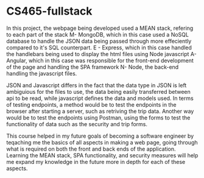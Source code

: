 # CS465-fullstack

In this project, the webpage being developed used a MEAN stack, refering to each part of the stack
M- MongoDB, which in this case used a NoSQL database to handle the JSON data being passed through more effeciently compared to it's SQL counterpart.
E - Express, which in this case handled the handlebars being used to display the html files using Node javascript
A- Angular, which in this case was responsible for the front-end development of the page and handling the SPA framework
N- Node, the back-end handling the javascript files.

JSON and Javascript differs in the fact that the data type in JSON is left ambiguious for the files to use, the data being easily transferred between api to be read, while javascript defines the data and models used. In terms of testing endpoints, a method would be to test the endpoints in the browser after starting a server, such as retriving the trip data. Another way would be to test the endpoints using Postman, using the forms to test the functionality of data such as the security and trip forms.

This course helped in my future goals of becoming a software engineer by teqaching me the basics of all aspects in making a web page, going through what is required on both the front and back ends of the application. Learning the MEAN stack, SPA functionality, and security measures will help me expand my knowledge in the future more in depth for each of these aspects.
